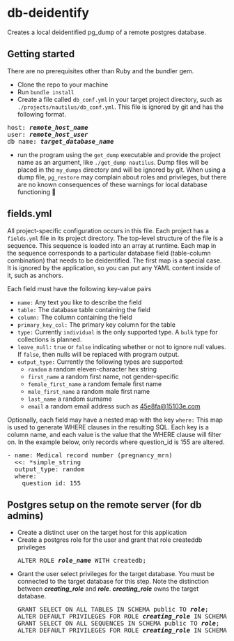# db-deidentify
Creates a local deidentified pg\_dump of a remote postgres database.

## Getting started
There are no prerequisites other than Ruby and the bundler gem.
* Clone the repo to your machine
* Run `bundle install`
* Create a file called `db_conf.yml` in your target project directory, such as
`./projects/nautilus/db_conf.yml`. This file is ignored by git and has the following format. 
<pre>
host: <b><i>remote_host_name</i></b>
user: <b><i>remote_host_user</i></b>
db_name: <b><i>target_database_name</i></b>
</pre>
* run the program using the `get_dump` executable and provide the project name as an argument, like
`./get_dump nautilus`. Dump files will be placed in the `my_dumps` directory and will be ignored
by git. When using a dump file, `pg_restore` may complain about roles and privileges, but there
are no known consequences of these warnings for local database functioning :pray:

## fields.yml
All project-specific configuration occurs in this file. Each project has a `fields.yml` file in
its project directory. The top-level structure of the file is a sequence. This sequence is loaded into 
an array at runtime. Each map in the sequence corresponds to a particular database field
(table-column combination) that needs to be deidentified. The first map is a special case. It is
ignored by the application, so you can put any YAML content inside of it, such as anchors.

Each field must have the following key-value pairs
* `name:` Any text you like to describe the field
* `table:` The database table containing the field
* `column:` The column containing the field
* `primary_key_col:` The primary key column for the table
* `type:` Currently `individual` is the only supported type. A `bulk` type for collections is
planned.
* `leave_null:` `true` or `false` indicating whether or not to ignore null values. If `false`, then
nulls will be replaced with program output.
* `output_type:` Currently the following types are supported:
  * `random` a random eleven-character hex string
  * `first_name` a random first name, not gender-specific
  * `female_first_name` a random female first name
  * `male_first_name` a random male first name
  * `last_name` a random surname
  * `email` a random email address such as 45e8fa@15103e.com

Optionally, each field may have a nested map with the key `where:` This map is used to
generate WHERE clauses in the resulting SQL. Each key is a column name, and each value is
the value that the WHERE clause will filter on. In the example below, only records where
question\_id is 155 are altered.
<pre>
- name: Medical record number (pregnancy_mrn)
  <<: *simple_string
  output_type: random
  where:
    question_id: 155
</pre>

## Postgres setup on the remote server (for db admins)
* Create a distinct user on the target host for this application
* Create a postgres role for the user and grant that role createddb privileges
  <pre>
  ALTER ROLE <b><i>role_name</i></b> WITH createdb;
  </pre>
* Grant the user select privileges for the target database. You must be connected to the
target database for this step. Note the distinction between ***creating\_role*** and ***role***.
***creating\_role*** owns the target database.
  <pre>
  GRANT SELECT ON ALL TABLES IN SCHEMA public TO <b><i>role</i></b>;
  ALTER DEFAULT PRIVILEGES FOR ROLE <b><i>creating_role</i></b> IN SCHEMA public GRANT SELECT ON TABLES TO <b><i>role</i></b>;
  GRANT SELECT ON ALL SEQUENCES IN SCHEMA public TO <b><i>role</i></b>;
  ALTER DEFAULT PRIVILEGES FOR ROLE <b><i>creating_role</i></b> IN SCHEMA public GRANT SELECT ON SEQUENCES TO <b><i>role</i></b>;
  </pre>
